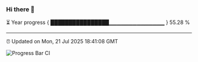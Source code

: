 ### Hi there 👋

⏳ Year progress { ████████████████▁▁▁▁▁▁▁▁▁▁▁▁▁▁ } 55.28 %

---

⏰ Updated on Mon, 21 Jul 2025 18:41:08 GMT

![Progress Bar CI](https://github.com/DhruviPatel157/GitHub-Actions-Demo/workflows/Progress%20Bar%20CI/badge.svg)
